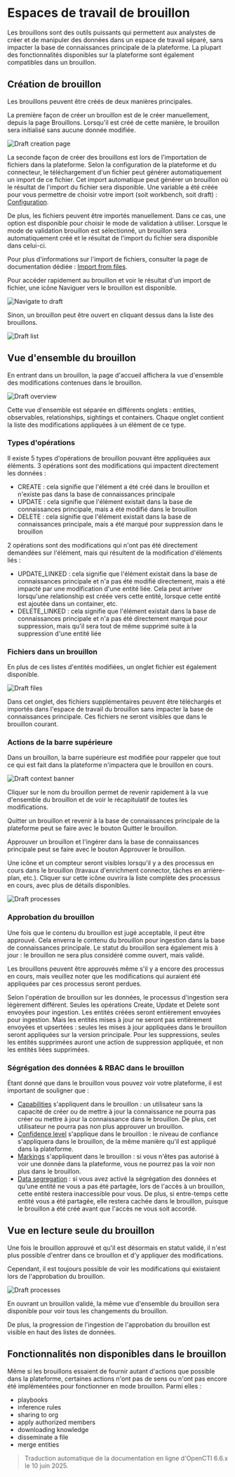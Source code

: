 # Espaces de travail de brouillon

Les brouillons sont des outils puissants qui permettent aux analystes de créer et de manipuler des données dans un espace de travail séparé, sans impacter la base de connaissances principale de la plateforme. La plupart des fonctionnalités disponibles sur la plateforme sont également compatibles dans un brouillon.

## Création de brouillon

Les brouillons peuvent être créés de deux manières principales.

La première façon de créer un brouillon est de le créer manuellement, depuis la page Brouillons. Lorsqu'il est créé de cette manière, le brouillon sera initialisé sans aucune donnée modifiée.

![Draft creation page](assets/draftWorkspace-manual-creation.png)

La seconde façon de créer des brouillons est lors de l'importation de fichiers dans la plateforme. Selon la configuration de la plateforme et du connecteur, le téléchargement d'un fichier peut générer automatiquement un import de ce fichier. Cet import automatique peut générer un brouillon où le résultat de l'import du fichier sera disponible. Une variable a été créée pour vous permettre de choisir votre import (soit workbench, soit draft) : [Configuration](../deployment/configuration.md).

De plus, les fichiers peuvent être importés manuellement. Dans ce cas, une option est disponible pour choisir le mode de validation à utiliser. Lorsque le mode de validation brouillon est sélectionné, un brouillon sera automatiquement créé et le résultat de l'import du fichier sera disponible dans celui-ci.

Pour plus d'informations sur l'import de fichiers, consulter la page de documentation dédiée : [Import from files](import-files.md).

Pour accéder rapidement au brouillon et voir le résultat d'un import de fichier, une icône Naviguer vers le brouillon est disponible.

![Navigate to draft](assets/draftWorkspace-navigate-to-draft.png)

Sinon, un brouillon peut être ouvert en cliquant dessus dans la liste des brouillons.

![Draft list](assets/draftWorkspace-draft-list.png)

## Vue d'ensemble du brouillon

En entrant dans un brouillon, la page d'accueil affichera la vue d'ensemble des modifications contenues dans le brouillon.

![Draft overview](assets/draftWorkspace-draft-overview.png)

Cette vue d'ensemble est séparée en différents onglets : entities, observables, relationships, sightings et containers. Chaque onglet contient la liste des modifications appliquées à un élément de ce type.

### Types d'opérations

Il existe 5 types d'opérations de brouillon pouvant être appliquées aux éléments. 3 opérations sont des modifications qui impactent directement les données :

- CREATE : cela signifie que l'élément a été créé dans le brouillon et n'existe pas dans la base de connaissances principale
- UPDATE : cela signifie que l'élément existait dans la base de connaissances principale, mais a été modifié dans le brouillon
- DELETE : cela signifie que l'élément existait dans la base de connaissances principale, mais a été marqué pour suppression dans le brouillon

2 opérations sont des modifications qui n'ont pas été directement demandées sur l'élément, mais qui résultent de la modification d'éléments liés :

- UPDATE_LINKED : cela signifie que l'élément existait dans la base de connaissances principale et n'a pas été modifié directement, mais a été impacté par une modification d'une entité liée. Cela peut arriver lorsqu'une relationship est créée vers cette entité, lorsque cette entité est ajoutée dans un container, etc.
- DELETE_LINKED : cela signifie que l'élément existait dans la base de connaissances principale et n'a pas été directement marqué pour suppression, mais qu'il sera tout de même supprimé suite à la suppression d'une entité liée

### Fichiers dans un brouillon

En plus de ces listes d'entités modifiées, un onglet fichier est également disponible.

![Draft files](assets/draftWorkspace-file-tab.png)

Dans cet onglet, des fichiers supplémentaires peuvent être téléchargés et importés dans l'espace de travail du brouillon sans impacter la base de connaissances principale. Ces fichiers ne seront visibles que dans le brouillon courant.

### Actions de la barre supérieure

Dans un brouillon, la barre supérieure est modifiée pour rappeler que tout ce qui est fait dans la plateforme n'impactera que le brouillon en cours.

![Draft context banner](assets/draftWorkspace-context-banner.png)

Cliquer sur le nom du brouillon permet de revenir rapidement à la vue d'ensemble du brouillon et de voir le récapitulatif de toutes les modifications.

Quitter un brouillon et revenir à la base de connaissances principale de la plateforme peut se faire avec le bouton Quitter le brouillon.

Approuver un brouillon et l'ingérer dans la base de connaissances principale peut se faire avec le bouton Approuver le brouillon.

Une icône et un compteur seront visibles lorsqu'il y a des processus en cours dans le brouillon (travaux d'enrichment connector, tâches en arrière-plan, etc.). Cliquer sur cette icône ouvrira la liste complète des processus en cours, avec plus de détails disponibles.

![Draft processes](assets/draftWorkspace-processes.png)

### Approbation du brouillon

Une fois que le contenu du brouillon est jugé acceptable, il peut être approuvé. Cela enverra le contenu du brouillon pour ingestion dans la base de connaissances principale. Le statut du brouillon sera également mis à jour : le brouillon ne sera plus considéré comme ouvert, mais validé.

Les brouillons peuvent être approuvés même s'il y a encore des processus en cours, mais veuillez noter que les modifications qui auraient été appliquées par ces processus seront perdues.

Selon l'opération de brouillon sur les données, le processus d'ingestion sera légèrement différent. Seules les opérations Create, Update et Delete sont envoyées pour ingestion. Les entités créées seront entièrement envoyées pour ingestion. Mais les entités mises à jour ne seront pas entièrement envoyées et upsertées : seules les mises à jour appliquées dans le brouillon seront appliquées sur la version principale. Pour les suppressions, seules les entités supprimées auront une action de suppression appliquée, et non les entités liées supprimées.

### Ségrégation des données & RBAC dans le brouillon

Étant donné que dans le brouillon vous pouvez voir votre plateforme, il est important de souligner que :

- [Capabilities](../administration/users.md) s'appliquent dans le brouillon : un utilisateur sans la capacité de créer ou de mettre à jour la connaissance ne pourra pas créer ou mettre à jour la connaissance dans le brouillon. De plus, cet utilisateur ne pourra pas non plus approuver un brouillon.
- [Confidence level](reliability-confidence.md) s'applique dans le brouillon : le niveau de confiance s'appliquera dans le brouillon, de la même manière qu'il est appliqué dans la plateforme.
- [Markings](../administration/segregation.md) s'appliquent dans le brouillon : si vous n'êtes pas autorisé à voir une donnée dans la plateforme, vous ne pourrez pas la voir non plus dans le brouillon.
- [Data segregation](../administration/organization-segregation.md) : si vous avez activé la ségrégation des données et qu'une entité ne vous a pas été partagée, lors de l'accès à un brouillon, cette entité restera inaccessible pour vous. De plus, si entre-temps cette entité vous a été partagée, elle restera cachée dans le brouillon, puisque le brouillon a été créé avant que l'accès ne vous soit accordé.

## Vue en lecture seule du brouillon

Une fois le brouillon approuvé et qu'il est désormais en statut validé, il n'est plus possible d'entrer dans ce brouillon et d'y appliquer des modifications.

Cependant, il est toujours possible de voir les modifications qui existaient lors de l'approbation du brouillon.

![Draft processes](assets/draftWorkspace-read-only-view.png)

En ouvrant un brouillon validé, la même vue d'ensemble du brouillon sera disponible pour voir tous les changements du brouillon.

De plus, la progression de l'ingestion de l'approbation du brouillon est visible en haut des listes de données.

## Fonctionnalités non disponibles dans le brouillon

Même si les brouillons essaient de fournir autant d'actions que possible dans la plateforme, certaines actions n'ont pas de sens ou n'ont pas encore été implémentées pour fonctionner en mode brouillon. Parmi elles :

- playbooks
- inference rules
- sharing to org
- apply authorized members
- downloading knowledge
- disseminate a file
- merge entities

> Traduction automatique de la documentation en ligne d'OpenCTI 6.6.x le 10 juin 2025.